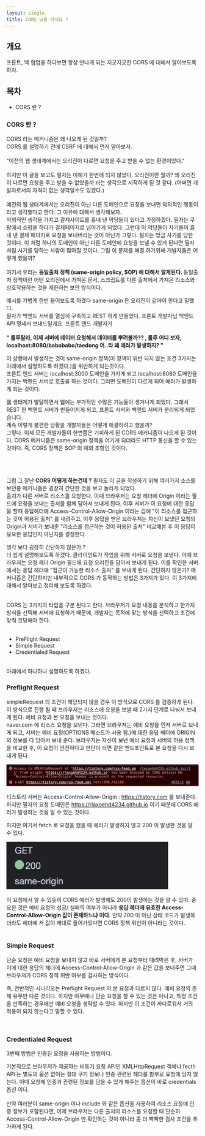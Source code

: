 ```yaml
---
layout: single
title: CORS 님을 아세요 ? 
---
```



## 개요
프론트, 백 협업을 하다보면 항상 만나게 되는 지긋지긋한 CORS 에 대해서 알아보도록 하자.

## 목차
- CORS 란 ?




### CORS 란 ?
CORS 라는 메커니즘은 왜 나오게 된 것일까? <br>
CORS 를 설명하기 전에 CSRF 에 대해서 먼저 알아보자. <br><br>
"이전의 웹 생태계에서는 오리진이 다르면 요청을 주고 받을 수 없는 환경이었다."
<br>
<br>
하지만 이 글을 보고도 필자는 이해가 한번에 되지 않았다. 오리진이란 뭘까? 왜 오리진이 다르면 요청을 주고 받을 수 없었을까 라는 생각으로 시작하게 된 것 같다. (어쩌면 개발자로서의 자격이 없는 생각일수도 있겠다.)<br>
<br>
예전의 웹 생태계에서는 오리진이 아닌 다른 도메인으로 요청을 보내면 악의적인 행동이라고 생각했다고 한다. 그 이유에 대해서 생각해보자. 
<br>
악의적인 생각을 가지고 결제사이트를 흉내 낸 악당들이 있다고 가정하겠다. 필자는 쿠팡에서 쇼핑을 하다가 결제페이지로 넘어가게 되었다. 그런데 이 악당들이 자기들이 흉내 낸 결제 페이지로 요청을 보내버리는 것이 아닌가 그렇다. 필자는 방금 사기를 당한 것이다. 이 처럼 하나의 도메인이 아닌 다른 도메인에 요청을 보낼 수 있게 된다면 필자처럼 사기를 당하는 사람이 많아질 것이다. 그럼 이 문제를 해결 하기위해 개발자들은 어떻게 했을까? <br><br>
여기서 우리는 <b> 동일출처 정책 (same-origin policy, SOP) 에 대해서 알게된다. </b> 동일출처 정책이란 어떤 오리진에서 가져온 문서, 스크립트를 다른 출처에서 가져온 리소스와 상호작용하는 것을 제한하는 보안 방식이다. 

예시를 가볍게 한번 들어보도록 하겠다 same-origin 은 오리진이 같아야 한다고 말했다. <br>
필자가 백엔드 서버를 열심히 구축하고 REST 하게 만들었다. 프론트 개발자님 백엔드 API 명세서 보내드릴게요. 프론트 엔드 개발자가<br><br><b>
 " 룰루랄라, 이제 서버에 데이터 요청해서 데이터를 뿌려볼까?? , 룰루 어디 보자, localhost:8080/babobabo/taedong 어..라 왜 에러가 발생하지? " </b>

 이 상황에서 발생하는 것이 same-origin 정책(이 정책이 위반 되지 않는 조건 3가지는 아래에서 설명하도록 하겠다.)을 위반하게 되는것이다. <br>
 프론트 엔드 서버는 localhost:3000 도메인을 가지게 되고 localhost:8080 도메인을 가지는 백엔드 서버로 호출을 하는 것이다. 그러면 도메인이 다르게 되어 에러가 발생하게 되는 것이다. 

 웹 생태계가 발달하면서 웹에는 부가적인 수많은 기능들이 생겨나게 되었다. 그래서 REST 한 백엔드 서버가 만들어지게 되고, 프론트 서버와 백엔드 서버가 분리되게 되었습니다. <br> 계속 이렇게 불편한 상황을 개발자들은 어떻게 해결하려고 했을까? <br>
 그렇다. 이제 모든 개발자들이 한번쯤은 기피하게 된 CORS 메커니즘이 나오게 된 것이다. CORS 메커니즘은 same-origin 정책을 어기게 되더라도 HTTP 통신을 할 수 있는 것이다. 즉, CORS 정책은 SOP 의 예외 조항인 것이다. 
 <br>
 <br>
 <br>
 <br>

그럼 그 잘난 <b> CORS 어떻게 하는건데 ?</b> 필자도 이 글을 작성하기 위해 여러가지 소스를 보던중 메커니즘은 굉장히 간단한 것을 보고 놀라게 되었다. <br>
출처가 다른 서버로 리소스를 요청한다. 이때 브라우저는 요청 헤더에 Origin 이라는 필드에 요청을 보내는 출처를 함께 담아서 보내게 된다. 이후 서버가 이 요청에 대한 응답을 할때 응답헤더에 Access-Control-Allow-Origin 이라는 값에 "이 리소스를 접근하는 것이 허용된 출처" 를 내려주고, 이후 응답을 받은 브라우저는 자신이 보냈던 요청의 Origin과 서버가 보내준 "리소스를 접근하는 것이 허용된 출처" 비교해본 후 이 응답이 유요한 응답인지 아닌지를 결정한다. 

생각 보다 굉장히 간단하지 않은가 ? <br>
더 쉽게 설명해보도록 하겠다. 클라이언트가 작업을 위해 서버로 요청을 보낸다. 이때 브라우저는 요청 헤더 Origin 필드에 요청 오리진을 담아서 보내게 된다. 이를 확인한 서버에서는 응답 헤더에 "접근이 가능한 리소스 출처" 를 보내게 된다. 간단하지 않은가? 메커니즘은 간단하지만 내부적으로 CORS 가 동작하는 방법은 3가지가 있다. 이 3가지에 대해서 알아보고 정리해 보도록 하겠다. <br><br>

CORS 는 3가지의 타입을 구분 된다고 한다. 브라우저가 요청 내용을 분석하고 한가지 방식을 선택해 서버에 요청하기 때문에, 개발자는 목적에 맞는 방식을 선택하고 조건에 맞춰 코딩해야 한다. <br><br>
- PreFlight Request
- Simple Request
- Credentialed Request
<br><br>

아래에서 하나하나 설명하도록 하겠다. 

### Preflight Request 
simpleRequest 의 조건이 해당되지 않을 경우 이 방식으로 CORS 를 검증하게 된다. 
이 방식으로 진행 될 때 브라우저는 리소스에 요청을 보낼 때 2가지 단계로 나눠서 보내게 된다. 예비 요청과 본 요청을 보내는 것이다. <br>
 naver.com 에 리소스 요청을 보낸다. 그러면 브라우저는 예비 요청을 먼저 서버로 보내게 되고, 서버는 예비 요청(OPTIONS 메소드가 사용 됨.)에 대한 응답 헤더에 ORIGIN 의 정보를 다 담아서 보내 준다. 브라우저는 자신이 보낸 예비 요청과 서버의 허용 정책을 비교한 후, 이 요청이 안전하다고 판단이 되면 같은 엔드포인트로 본 요청을 다시 보내게 된다. 

<img src = "cors1.png">

티스토리 서버는 Access-Control-Allow-Origin : https://tistory.com 를 보내준다. 하지만 필자의 요청 도메인은 https://rlaxoehd4234.github.io 이기 때문에 CORS 에러가 발생하는 것을 알 수 있는 것이다. 

하지만 여기서 fetch 로 요청을 했을 때 에러가 발생하지 않고 200 이 발생한 것을 알 수 있다. 

<img src="200.png">

이 요청에서 알 수 있듯이 CORS 에러가 발생해도 200이 발생하는 것을 알 수 있따. 중요한 것은 예비 요청의 성공/ 실패의 여부가 아니라 <b>응답 헤더에 유효한 Access-Control-Allow-Origin 값이 존재하느냐 이다.</b> 만약 200 이 아닌 상태 코드가 발생하더라도 헤더에 저 값이 제대로 들어가있다면 CORS 정책 위반이 아니라는 것이다. <br><br>

### Simple Request 
단순 요청은 예비 요청을 보내지 않고 바로 서버에게 본 요청부터 때려박은 후, 서버가 이에 대한 응답의 헤더에 Access-Control-Allow-Origin 과 같은 값을 보내주면 그때 브라우저가 CORS 정책 위반 여부를 검사하는 방식이다. 

즉, 전반적인 시나리오는 Preflight Request 의 본 요청과 다르지 않다. 예비 요청의 존재 유무만 다른 것이다. 하지만 아무때나 단순 요청을 할 수 있는 것은 아니고, 특정 조건을 만족하는 경우에만 예비 요청을 생략할 수 있다. 하지만 이 조건이 까다로워서 거의 적용이 되지 않는다고 말할 수 있다. 

<br>

### Credentialed Request 
3번째 방법은 인증된 요청을 사용하는 방법이다. 

기본적으로 브라우저가 제공하는 비동기 요청 API인 XMLHttpRequest 객체나 fecth API 는 별도의 옵션 없이는 절대 쿠키 정보나 인증 관련된 헤더를 함부로 요청에 담지 않는다. 이때 요청에 인증과 관련된 정보를 담을 수 있게 해주는 옵션이 바로 credentials 옵션 이다.
<br><br>
만약 여러분이 same-origin 이나 include 와 같은 옵션을 사용하여 리소스 요청에 인증 정보가 포함된다면, 이제 브라우저는 다른 출처의 리소스를 요청할 때 단순히 Access-Control-Allow-Origin 만 확인하는 것이 아니라 좀 더 빡빡한 검사 조건을 추가하게 된다. 

